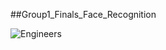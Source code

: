 ##Group1_Finals_Face_Recognition

![Engineers](https://www.google.com/url?sa=i&url=https%3A%2F%2Fstock.adobe.com%2Fsearch%2Fimages%3Fk%3Dcivil%2Bengineering%2Bbackground&psig=AOvVaw02nRBXu1_n8QewgDOqJxEw&ust=1702476288857000&source=images&cd=vfe&opi=89978449&ved=0CBIQjRxqFwoTCMj96cKIioMDFQAAAAAdAAAAABAD)
